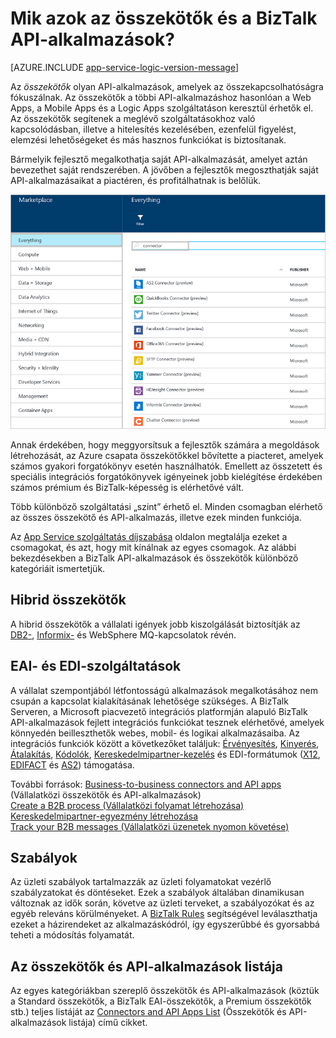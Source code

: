 <properties 
    pageTitle="Mik azok az összekötők és a BizTalk API-alkalmazások?" 
    description="Az API-alkalmazások, az összekötők és a BizTalk API-alkalmazások megismerése" 
    services="logic-apps" 
    documentationCenter="" 
    authors="MandiOhlinger" 
    manager="erikre" 
    editor=""/>

<tags 
    ms.service="logic-apps" 
    ms.workload="integration" 
    ms.tgt_pltfrm="na" 
    ms.devlang="na" 
    ms.topic="get-started-article" 
    ms.date="09/01/2016" 
    ms.author="mandia"/>


# Mik azok az összekötők és a BizTalk API-alkalmazások?

[AZURE.INCLUDE [app-service-logic-version-message](../../includes/app-service-logic-version-message.md)]


Az *összekötők* olyan API-alkalmazások, amelyek az összekapcsolhatóságra fókuszálnak. Az összekötők a többi API-alkalmazáshoz hasonlóan a Web Apps, a Mobile Apps és a Logic Apps szolgáltatáson keresztül érhetők el. Az összekötők segítenek a meglévő szolgáltatásokhoz való kapcsolódásban, illetve a hitelesítés kezelésében, ezenfelül figyelést, elemzési lehetőségeket és más hasznos funkciókat is biztosítanak.

Bármelyik fejlesztő megalkothatja saját API-alkalmazását, amelyet aztán bevezethet saját rendszerében. A jövőben a fejlesztők megoszthatják saját API-alkalmazásaikat a piactéren, és profitálhatnak is belőlük. 

![API-alkalmazások piactere](./media/app-service-logic-what-are-biztalk-api-apps/Marketplace.png)

Annak érdekében, hogy meggyorsítsuk a fejlesztők számára a megoldások létrehozását, az Azure csapata összekötőkkel bővítette a piacteret, amelyek számos gyakori forgatókönyv esetén használhatók. Emellett az összetett és speciális integrációs forgatókönyvek igényeinek jobb kielégítése érdekében számos prémium és BizTalk-képesség is elérhetővé vált.

Több különböző szolgáltatási „szint” érhető el. Minden csomagban elérhető az összes összekötő és API-alkalmazás, illetve ezek minden funkciója.  

Az [App Service szolgáltatás díjszabása](https://azure.microsoft.com/pricing/details/app-service/) oldalon megtalálja ezeket a csomagokat, és azt, hogy mit kínálnak az egyes csomagok. Az alábbi bekezdésekben a BizTalk API-alkalmazások és összekötők különböző kategóriáit ismertetjük.


## Hibrid összekötők 
A hibrid összekötők a vállalati igények jobb kiszolgálását biztosítják az [DB2-](app-service-logic-connector-db2.md), [Informix-](app-service-logic-connector-informix.md) és WebSphere MQ-kapcsolatok révén. 

## EAI- és EDI-szolgáltatások
A vállalat szempontjából létfontosságú alkalmazások megalkotásához nem csupán a kapcsolat kialakításának lehetősége szükséges. A BizTalk Serveren, a Microsoft piacvezető integrációs platformján alapuló BizTalk API-alkalmazások fejlett integrációs funkciókat tesznek elérhetővé, amelyek könnyedén beilleszthetők webes, mobil- és logikai alkalmazásaiba. Az integrációs funkciók között a következőket találjuk: [Érvényesítés](app-service-logic-xml-validator.md), [Kinyerés](app-service-logic-xpath-extract.md), [Átalakítás](app-service-logic-transform-xml-documents.md), [Kódolók](app-service-logic-connector-jsonencoder.md), [Kereskedelmipartner-kezelés](app-service-logic-connector-tpm.md) és EDI-formátumok ([X12](app-service-logic-connector-x12.md), [EDIFACT](app-service-logic-connector-edifact.md) és [AS2](app-service-logic-connector-as2.md)) támogatása.

További források: [Business-to-business connectors and API apps](app-service-logic-b2b-connectors.md) (Vállalatközi összekötők és API-alkalmazások)  
[Create a B2B process (Vállalatközi folyamat létrehozása)](app-service-logic-create-a-b2b-process.md)  
[Kereskedelmipartner-egyezmény létrehozása](app-service-logic-create-a-trading-partner-agreement.md)  
[Track your B2B messages (Vállalatközi üzenetek nyomon követése)](app-service-logic-track-b2b-messages.md)  


## Szabályok
Az üzleti szabályok tartalmazzák az üzleti folyamatokat vezérlő szabályzatokat és döntéseket. Ezek a szabályok általában dinamikusan változnak az idők során, követve az üzleti terveket, a szabályozókat és az egyéb releváns körülményeket. A [BizTalk Rules](app-service-logic-use-biztalk-rules.md) segítségével leválaszthatja ezeket a házirendeket az alkalmazáskódról, így egyszerűbbé és gyorsabbá teheti a módosítás folyamatát.

## Az összekötők és API-alkalmazások listája
Az egyes kategóriákban szereplő összekötők és API-alkalmazások (köztük a Standard összekötők, a BizTalk EAI-összekötők, a Premium összekötők stb.) teljes listáját az [Connectors and API Apps List](app-service-logic-connectors-list.md) (Összekötők és API-alkalmazások listája) című cikket.
 



<!--HONumber=Sep16_HO4-->


